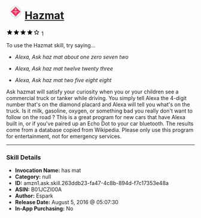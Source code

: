 # &nbsp;<img src="skill_icon" alt="Hazmat icon" width="36"> [Hazmat](http://alexa.amazon.com/#skills/amzn1.ask.skill.263ddb23-fa47-4c8b-894d-f7c17353e48a)
![4 stars](../../images/ic_star_black_18dp_1x.png)![4 stars](../../images/ic_star_black_18dp_1x.png)![4 stars](../../images/ic_star_black_18dp_1x.png)![4 stars](../../images/ic_star_black_18dp_1x.png)![4 stars](../../images/ic_star_border_black_18dp_1x.png) 1

To use the Hazmat skill, try saying...

* *Alexa, Ask haz mat about one zero seven two*

* *Alexa, Ask haz mat twelve twenty three*

* *Alexa, Ask haz mat two five eight eight*

Ask hazmat will satisfy your curiosity when you or your children see a commercial truck or tanker while driving.   You simply tell Alexa the 4-digit number that's on the diamond placard and Alexa will tell you what's on the truck.  Is it milk, gasoline, oxygen, or something bad you really don't want to follow on the road ?  This is a great program for new cars that have Alexa built in, or if you've paired up an Echo Dot to your car bluetooth.   The results come from a database copied from Wikipedia.  Please only use this program for entertainment, not for emergency services.

***

### Skill Details

* **Invocation Name:** has mat
* **Category:** null
* **ID:** amzn1.ask.skill.263ddb23-fa47-4c8b-894d-f7c17353e48a
* **ASIN:** B01JCZI00A
* **Author:** Espark
* **Release Date:** August 5, 2016 @ 05:07:30
* **In-App Purchasing:** No
